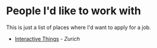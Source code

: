 # People I'd like to work with

This is just a list of places where I'd want to apply for a job.

- [Interactive Things](https://www.interactivethings.com/) - _Zurich_

